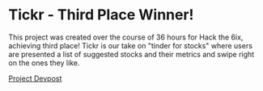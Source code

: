 # Tickr - Third Place Winner!
This project was created over the course of 36 hours for Hack the 6ix, achieving third place! Tickr is our take on "tinder for stocks" where users are presented a list of suggested stocks and their metrics and swipe right on the ones they like. 

[Project Devpost](https://devpost.com/software/tickr-0qv3hx)
